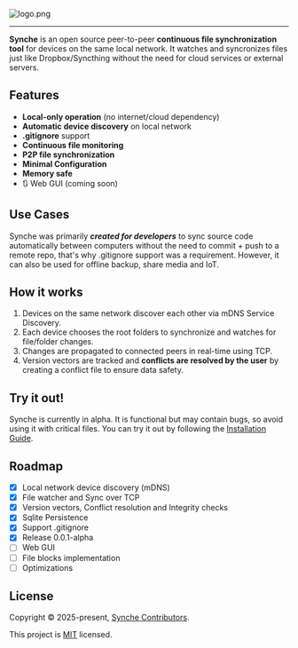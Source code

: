 ![logo.png](https://i.postimg.cc/mDzfDtcj/logo.png)

---

**Synche** is an open source peer-to-peer **continuous file synchronization tool** for devices on the same local network. It watches and syncronizes files just like Dropbox/Syncthing without the need for cloud services or external servers.

## Features

- **Local-only operation** (no internet/cloud dependency)
- **Automatic device discovery** on local network
- **.gitignore** support
- **Continuous file monitoring**
- **P2P file synchronization**
- **Minimal Configuration**
- **Memory safe**
- 🔃 Web GUI (coming soon)

## Use Cases

Synche was primarily _**created for developers**_ to sync source code automatically between computers without the need to commit + push to a remote repo, that's why .gitignore support was a requirement. However, it can also be used for offline backup, share media and IoT.

## How it works

1. Devices on the same network discover each other via mDNS Service Discovery.
2. Each device chooses the root folders to synchronize and watches for file/folder changes.
3. Changes are propagated to connected peers in real-time using TCP.
4. Version vectors are tracked and **conflicts are resolved by the user** by creating a conflict file to ensure data safety.

## Try it out!

Synche is currently in alpha. It is functional but may contain bugs, so avoid using it with critical files. You can try it out by following the [Installation Guide](https://github.com/matx64/synche/blob/main/INSTALL.md).

## Roadmap

- [x] Local network device discovery (mDNS)
- [x] File watcher and Sync over TCP
- [x] Version vectors, Conflict resolution and Integrity checks
- [x] Sqlite Persistence
- [x] Support .gitignore
- [x] Release 0.0.1-alpha
- [ ] Web GUI
- [ ] File blocks implementation
- [ ] Optimizations

## License

Copyright © 2025-present, [Synche Contributors](https://github.com/matx64/synche/graphs/contributors).

This project is [MIT](https://github.com/matx64/synche/blob/main/LICENSE) licensed.
